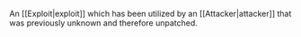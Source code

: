 An [[Exploit|exploit]] which has been utilized by an [[Attacker|attacker]] that was previously unknown and therefore unpatched.
